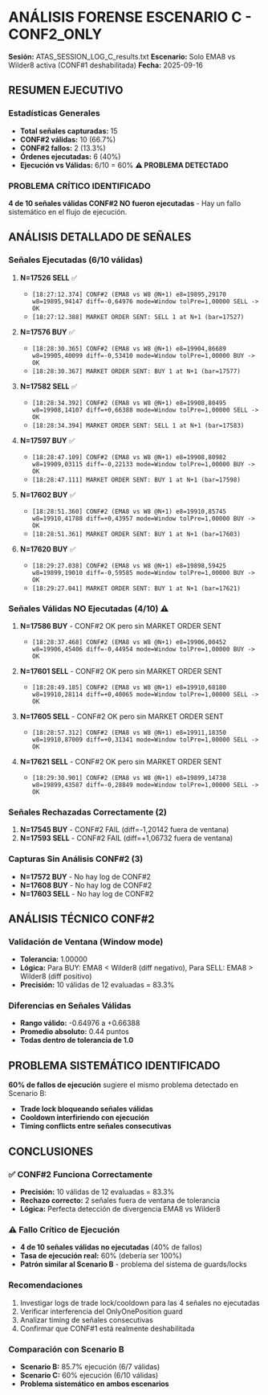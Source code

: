 # ANÁLISIS FORENSE ESCENARIO C - CONF2_ONLY
**Sesión:** ATAS_SESSION_LOG_C_results.txt
**Escenario:** Solo EMA8 vs Wilder8 activa (CONF#1 deshabilitada)
**Fecha:** 2025-09-16

## RESUMEN EJECUTIVO

### Estadísticas Generales
- **Total señales capturadas:** 15
- **CONF#2 válidas:** 10 (66.7%)
- **CONF#2 fallos:** 2 (13.3%)
- **Órdenes ejecutadas:** 6 (40%)
- **Ejecución vs Válidas:** 6/10 = 60% **⚠️ PROBLEMA DETECTADO**

### PROBLEMA CRÍTICO IDENTIFICADO
**4 de 10 señales válidas CONF#2 NO fueron ejecutadas** - Hay un fallo sistemático en el flujo de ejecución.

## ANÁLISIS DETALLADO DE SEÑALES

### Señales Ejecutadas (6/10 válidas)
1. **N=17526 SELL** ✅
   - `[18:27:12.374] CONF#2 (EMA8 vs W8 @N+1) e8=19895,29170 w8=19895,94147 diff=-0,64976 mode=Window tolPre=1,00000 SELL -> OK`
   - `[18:27:12.388] MARKET ORDER SENT: SELL 1 at N+1 (bar=17527)`

2. **N=17576 BUY** ✅
   - `[18:28:30.365] CONF#2 (EMA8 vs W8 @N+1) e8=19904,86689 w8=19905,40099 diff=-0,53410 mode=Window tolPre=1,00000 BUY -> OK`
   - `[18:28:30.367] MARKET ORDER SENT: BUY 1 at N+1 (bar=17577)`

3. **N=17582 SELL** ✅
   - `[18:28:34.392] CONF#2 (EMA8 vs W8 @N+1) e8=19908,80495 w8=19908,14107 diff=+0,66388 mode=Window tolPre=1,00000 SELL -> OK`
   - `[18:28:34.394] MARKET ORDER SENT: SELL 1 at N+1 (bar=17583)`

4. **N=17597 BUY** ✅
   - `[18:28:47.109] CONF#2 (EMA8 vs W8 @N+1) e8=19908,80982 w8=19909,03115 diff=-0,22133 mode=Window tolPre=1,00000 BUY -> OK`
   - `[18:28:47.111] MARKET ORDER SENT: BUY 1 at N+1 (bar=17598)`

5. **N=17602 BUY** ✅
   - `[18:28:51.360] CONF#2 (EMA8 vs W8 @N+1) e8=19910,85745 w8=19910,41788 diff=+0,43957 mode=Window tolPre=1,00000 BUY -> OK`
   - `[18:28:51.361] MARKET ORDER SENT: BUY 1 at N+1 (bar=17603)`

6. **N=17620 BUY** ✅
   - `[18:29:27.038] CONF#2 (EMA8 vs W8 @N+1) e8=19898,59425 w8=19899,19010 diff=-0,59585 mode=Window tolPre=1,00000 BUY -> OK`
   - `[18:29:27.041] MARKET ORDER SENT: BUY 1 at N+1 (bar=17621)`

### Señales Válidas NO Ejecutadas (4/10) ⚠️
1. **N=17586 BUY** - CONF#2 OK pero sin MARKET ORDER SENT
   - `[18:28:37.468] CONF#2 (EMA8 vs W8 @N+1) e8=19906,00452 w8=19906,45406 diff=-0,44954 mode=Window tolPre=1,00000 BUY -> OK`

2. **N=17601 SELL** - CONF#2 OK pero sin MARKET ORDER SENT
   - `[18:28:49.185] CONF#2 (EMA8 vs W8 @N+1) e8=19910,68180 w8=19910,28114 diff=+0,40065 mode=Window tolPre=1,00000 SELL -> OK`

3. **N=17605 SELL** - CONF#2 OK pero sin MARKET ORDER SENT
   - `[18:28:57.312] CONF#2 (EMA8 vs W8 @N+1) e8=19911,18350 w8=19910,87009 diff=+0,31341 mode=Window tolPre=1,00000 SELL -> OK`

4. **N=17621 SELL** - CONF#2 OK pero sin MARKET ORDER SENT
   - `[18:29:30.901] CONF#2 (EMA8 vs W8 @N+1) e8=19899,14738 w8=19899,43587 diff=-0,28849 mode=Window tolPre=1,00000 SELL -> OK`

### Señales Rechazadas Correctamente (2)
1. **N=17545 BUY** - CONF#2 FAIL (diff=-1,20142 fuera de ventana)
2. **N=17593 SELL** - CONF#2 FAIL (diff=+1,06732 fuera de ventana)

### Capturas Sin Análisis CONF#2 (3)
- **N=17572 BUY** - No hay log de CONF#2
- **N=17608 BUY** - No hay log de CONF#2
- **N=17603 SELL** - No hay log de CONF#2

## ANÁLISIS TÉCNICO CONF#2

### Validación de Ventana (Window mode)
- **Tolerancia:** 1.00000
- **Lógica:** Para BUY: EMA8 < Wilder8 (diff negativo), Para SELL: EMA8 > Wilder8 (diff positivo)
- **Precisión:** 10 válidas de 12 evaluadas = 83.3%

### Diferencias en Señales Válidas
- **Rango válido:** -0.64976 a +0.66388
- **Promedio absoluto:** 0.44 puntos
- **Todas dentro de tolerancia de 1.0**

## PROBLEMA SISTEMÁTICO IDENTIFICADO

**60% de fallos de ejecución** sugiere el mismo problema detectado en Scenario B:
- **Trade lock bloqueando señales válidas**
- **Cooldown interfiriendo con ejecución**
- **Timing conflicts entre señales consecutivas**

## CONCLUSIONES

### ✅ CONF#2 Funciona Correctamente
- **Precisión:** 10 válidas de 12 evaluadas = 83.3%
- **Rechazo correcto:** 2 señales fuera de ventana de tolerancia
- **Lógica:** Perfecta detección de divergencia EMA8 vs Wilder8

### ⚠️ Fallo Crítico de Ejecución
- **4 de 10 señales válidas no ejecutadas** (40% de fallos)
- **Tasa de ejecución real:** 60% (debería ser 100%)
- **Patrón similar al Scenario B** - problema del sistema de guards/locks

### Recomendaciones
1. Investigar logs de trade lock/cooldown para las 4 señales no ejecutadas
2. Verificar interferencia del OnlyOnePosition guard
3. Analizar timing de señales consecutivas
4. Confirmar que CONF#1 está realmente deshabilitada

### Comparación con Scenario B
- **Scenario B:** 85.7% ejecución (6/7 válidas)
- **Scenario C:** 60% ejecución (6/10 válidas)
- **Problema sistemático en ambos escenarios**
